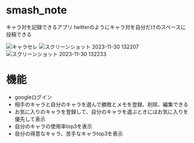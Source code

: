 # smash_note
キャラ対を記録できるアプリ
twitterのようにキャラ対を自分だけのスペースに投稿できる

![キャラセレ](https://github.com/mizugame634978/smash_note/assets/83535489/548d583f-3970-4c19-aad0-c8d3991eac76)
![スクリーンショット 2023-11-30 132207](https://github.com/mizugame634978/smash_note/assets/83535489/78ce7c28-e059-4806-b4ea-da74b63ce604)
![スクリーンショット 2023-11-30 132233](https://github.com/mizugame634978/smash_note/assets/83535489/6ba6e8de-fc0b-41d9-a431-43714c340ea8)



# 機能
- googleログイン
- 相手のキャラと自分のキャラを選んで勝敗とメモを登録、削除、編集できる
- お気に入りのキャラを登録して、自分のキャラを選ぶときにはお気に入りを優先して表示
- 自分のキャラの使用率top3を表示
- 自分の得意なキャラ、苦手なキャラtop3を表示

